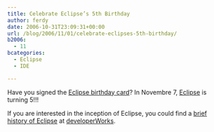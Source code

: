 ```yaml
---
title: Celebrate Eclipse’s 5th Birthday
author: ferdy
date: 2006-10-31T23:09:31+00:00
url: /blog/2006/11/01/celebrate-eclipses-5th-birthday/
b2006:
  - 11
bcategories:
  - Eclipse
  - IDE

---
```

Have you signed the [Eclipse birthday card][1]? In Novembre 7, [Eclipse][2] is turning 5!!!

If you are interested in the inception of Eclipse, you could find a [brief history of Eclipse][3] at [developerWorks][4].

 [1]: http://birthday.eclipse.org/
 [2]: http://www.eclipse.org/
 [3]: http://www-128.ibm.com/developerworks/rational/library/nov05/cernosek/index.html
 [4]: http://www-128.ibm.com/developerworks/